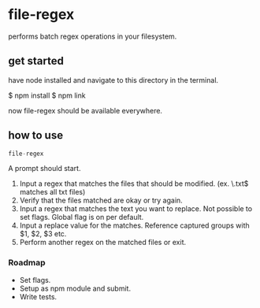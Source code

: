 # file-regex
performs batch regex operations in your filesystem.

## get started

have node installed and navigate to this directory in the terminal.

$ npm install
$ npm link

now file-regex should be available everywhere.

## how to use
```javascript
file-regex
```
A prompt should start.

1. Input a regex that matches the files that should be modified. (ex. \\.txt$ matches all txt files)
2. Verify that the files matched are okay or try again.
3. Input a regex that matches the text you want to replace. Not possible to set flags. Global flag is on per default.
4. Input a replace value for the matches. Reference captured groups with $1, $2, $3 etc.
5. Perform another regex on the matched files or exit.


### Roadmap
* Set flags.
* Setup as npm module and submit.
* Write tests.



